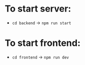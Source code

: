 # To start server:
* `cd backend` -> `npm run start`

# To start frontend:
* `cd frontend` -> `npm run dev`